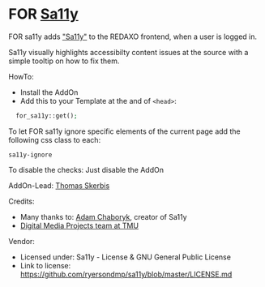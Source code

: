 # FOR [Sa11y](https://sa11y.netlify.app)

FOR sa11y adds ["Sa11y"](https://sa11y.netlify.app) to the REDAXO frontend, when a user is logged in.  
 
Sa11y visually highlights accessibilty content issues at the source with a simple tooltip on how to fix them. 

HowTo: 

- Install the AddOn 
- Add this to your Template at the and of `<head>`: 

```php
  for_sa11y::get();
```

To let FOR sa11y ignore specific elements of the current page add the following css class to each: 

`sa11y-ignore`

To disable the checks: Just disable the AddOn 

AddOn-Lead: 
[Thomas Skerbis](https://github.com/skerbis) 

Credits:
- Many thanks to: [Adam Chaboryk](https://github.com/adamchaboryk), creator of Sa11y
- [Digital Media Projects team at TMU](https://github.com/ryersondmp)

Vendor: 
- Licensed under: Sa11y - License & GNU General Public License
- Link to license: https://github.com/ryersondmp/sa11y/blob/master/LICENSE.md
